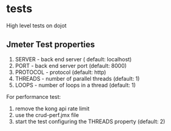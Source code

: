 # tests
High level tests on dojot

## Jmeter Test properties
1. SERVER - back end server ( default: localhost)
2. PORT - back end server port (default: 8000)
3. PROTOCOL - protocol (default: http)
4. THREADS - number of parallel threads (default: 1)
5. LOOPS - number of loops in a thread (default: 1)

For performance test:
1. remove the kong api rate limit
2. use the crud-perf.jmx file
3. start the test configuring the THREADS property (default: 2)

